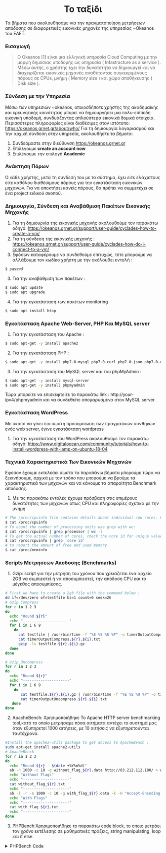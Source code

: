 <h1 align="center">
Το ταξίδι
</h1>

Τα βήματα που ακολουθήσαμε για την πραγματοποίηση μετρήσεων απόδοσης σε διαφορετικές εικονικές μηχανές της υπηρεσίας ~Okeanos του ΕΔΕΤ.

### Εισαγωγή

> Ο Okeanos [1] είναι μια ελληνική υπηρεσία Cloud Computing με την μορφή δημόσιας υποδομής ως υπηρεσία ( Infastracture as a service ). Μέσω αυτής, ο χρήστης έχει την δυνατότητα να δημιουργεί και να διαχειρίζεται εικονικές μηχανές αναθέτοντας συγκεκριμένους πόρους σε CPUs, μνήμη ( Memory size ) και χώρο αποθήκευσης ( Disk size ).

### Σύνδεση με την Υπηρεσία

Μέσω των υπηρεσιών ~okeanos, οποιοσδήποτε χρήστης της ακαδημαϊκής και ερευνητικής κοινότητας μπορεί να δημιουργήσει μια πολυ-επίπεδη εικονική υποδομή, συνδυάζοντας απλούστερα εικονικά δομικά στοιχεία. Περισσότερες πληροφορίες είναι διαθέσιμες στον ιστότοπο: https://okeanos.grnet.gr/about/who/
Για τη δημιουργία λογαριασμού και την αρχική σύνδεση στην υπηρεσία, ακολουθήστε τα βήματα:

1. Συνδεόμαστε στην διεύθυνση https://okeanos.grnet.gr
2. Επιλέγουμε **create an account now**
3. Επιλέγουμε την επιλογή **Academic**

### Ανάκτηση Πόρων

Ο κάθε χρήστης, μετά τη σύνδεσή του με το σύστημα, έχει είτε ελάχιστους είτε καθόλου διαθέσιμους πόρους για την εγκατάσταση εικονικών μηχανών. Για να αποκτήσει κανείς πόρους, θα πρέπει να συμμετέχει σε ένα project ειδικού σκοπού.

### Δημιουργία, Σύνδεση και Αναβάθμιση Πακέτων Εικονικής Μηχανής

1. Για τη δημιουργία της εικονικής μηχανής ακολουθούμε τον παρακάτω οδηγό: https://okeanos.grnet.gr/support/user-guide/cyclades-how-to-create-a-vm/
2. Για τη σύνδεση της εικονικής μηχανής : https://okeanos.grnet.gr/support/user-guide/cyclades-how-do-i-connect-to-a-vm/
3. Εφόσων καταφέρουμε να συνδεθούμε επιτυχώς, τότε μπορούμε να αλλάξουμε τον κωδίκο χρήστη με την ακόλουθει εντολή :

```sh
$ passwd
```

3.  Για την αναβάθμιση των πακέτων :

```sh
$ sudo apt update
$ sudo apt upgrade
```

4. Για την εγκατάσταση των πακέτων monitoring

```sh
$ sudo apt install htop

```

### Εγκατάσταση Apache Web-Server, PHP Και MySQL server

1. Για την εγκατάσταση του Apache :

```sh
$ sudo apt-get -y install apache2
```

2. Για την εγκατάσταση PHP :

```sh
$ sudo apt-get -y install php7.0-mysql php7.0-curl php7.0-json php7.0-cgi php7.0 libapache2-mod-php7.0
```

3. Για την εγκατάσταση του MySQL server και του phpMyAdmin :

```sh
$ sudo apt-get -y install mysql-server
$ sudo apt-get -y install phpmyadmin
```

Τώρα μπορείτε να επισκεφτείτε το παρακάτω link : http://your-ipv4/phpmyadmin και να συνδεθείτε απομαρυσμένα στον MySQL server.

### Εγκατάσταση WordPress

Με σκοπό να γίνει πιο σωστή προσομοίωση των πραγματικών συνθηκών ενός web server, έγινε εγκατάσταση wordpress

1. Για την εγκατάσταση του WordPress ακολουθούμε τον παρακάτω οδηγό:
   https://www.digitalocean.com/community/tutorials/how-to-install-wordpress-with-lamp-on-ubuntu-18-04

### Τεχνικά Χαρακτηριστικά Των Εικονικών Μηχανών

Εφόσον έχουμε εκτελέσει σωστά τα παραπάνω βήματα μπορούμε τώρα να ξεκινήσουμε, αρχικά με τον τρόπο που μπορούμε να βρούμε τα χαρακτηριστικά των μηχανών και να κάνουμε τα απαραίτητα Benchmark απόδοσης.

1. Με τις παρακάτω εντολές έχουμε πρόσβαση στις επιμέρους δυνατότητες των μηχανών οπως CPU και πληροφορίες σχετικά με την μνήμη

```sh
# The /proc/cpuinfo file contains details about individual cpu cores. Output its contents with less or cat
$ cat /proc/cpuinfo
# To count the number of processing units use grep with wc:
$ cat /proc/cpuinfo | grep processor | wc -l
# To get the actual number of cores, check the core id for unique values
$ cat /proc/cpuinfo | grep 'core id'
# to report the amount of free and used memory
$ cat /proc/meminfo
```

### Scripts Μετρησεων Αποδοσης (Benchmarks)

1. Gzip: script για την μέτρηση του χρόνου που χρειάζεται ένα αρχείο 2GB να συμπιεστεί ή να αποσυμπιεστεί, την απόδοση CPU και το μέγεθος αποσυμπίεσης.

```sh
# First we have to create a 2gb file with the command below :
dd if=/dev/zero of=testfile bs=1 count=0 seek=2G
# Gzip Compress
for r in 1 2 3
do
  echo "Round ${r}"
  echo "---------------------"
  for i in 1 6 9
    do
      cat testfile | /usr/bin/time -f "%E %S %U %P" -o timerOutputCompress.${r}.${i}.txt gzip -${i} > testfile.${r}.${i}.gz
      cat timerOutputCompress.${r}.${i}.txt
      gzip -lv testfile.${r}.${i}.gz
  done
done

# Gzip Uncompress
for r in 1 2 3
do
  echo "Round ${r}"
  echo "---------------------"
  for i in 1 6 9
    do
       cat testfile.${r}.${i}.gz | /usr/bin/time -f "%E %S %U %P" -o timerOutputUncompress.${r}.${i}.txt gzip -d > /dev/null
       cat timerOutputUncompress.${r}.${i}.txt
   done
done
```

2. ApacheBench: Xρησιμοποιήθηκε Το Apache HTTP server benchmarking tool,κατά το οποίο μετρήσαμε πόσα αιτήματα αντέχει το συστημά μας όταν εξυπηρετεί 1000 αιτήσεις, με 10 αιτήσεις να εξυπηρετούνται ταυτόχρονα.

```sh
#Install the apache2-utils package to get access to ApacheBench :
sudo apt-get install apache2-utils
# ApacheBench
for r in 1 2 3
do
  echo "Round ${r} - $(date +%Y%m%d)"
  ab -n 1000 -c 10 -g without_flag_${r}.data http://83.212.112.180/ > without_flag_${r}.txt
  echo "Without Flags"
  echo "---------------------"
  cat without_flag_${r}.txt
  echo "---------------------"
  ab -l -r -n 1000 -c 10 -g with_flag_${r}.data -k -H "Accept-Encoding: gzip, deflate" http://83.212.112.180/ > with_flag_${r}.txt
  echo "With Flags"
  echo "---------------------"
  cat with_flag_${r}.txt
  echo "---------------------"
done
```

3. PHPBench:Xρησιμοποιήθηκε το παρακάτω code block, το οποιο μετράει τον χρόνο εκτέλεσης σε μαθηματικές πράξεις, string manipulating, loop και if else.

<details><summary>PHPBench Code</summary>
<p>

```php
# see http://www.php-benchmark-script.com/
<?php

class benchmark {

	private static function test_Math($count = 140000) {
		$time_start = microtime(true);
		$mathFunctions = array("abs", "acos", "asin", "atan", "bindec", "floor", "exp", "sin", "tan", "pi", "is_finite", "is_nan", "sqrt");
		foreach ($mathFunctions as $key => $function) {
			if (!function_exists($function)) unset($mathFunctions[$key]);
		}
		for ($i=0; $i < $count; $i++) {
			foreach ($mathFunctions as $function) {
				$r = call_user_func_array($function, array($i));
			}
		}
		return number_format(microtime(true) - $time_start, 3);
	}


	private static function test_StringManipulation($count = 130000) {
		$time_start = microtime(true);
		$stringFunctions = array("addslashes", "chunk_split", "metaphone", "strip_tags", "md5", "sha1", "strtoupper", "strtolower", "strrev", "strlen", "soundex", "ord");
		foreach ($stringFunctions as $key => $function) {
			if (!function_exists($function)) unset($stringFunctions[$key]);
		}
		$string = "the quick brown fox jumps over the lazy dog";
		for ($i=0; $i < $count; $i++) {
			foreach ($stringFunctions as $function) {
				$r = call_user_func_array($function, array($string));
			}
		}
		return number_format(microtime(true) - $time_start, 3);
	}


	private static function test_Loops($count = 19000000) {
		$time_start = microtime(true);
		for($i = 0; $i < $count; ++$i);
		$i = 0; while($i < $count) ++$i;
		return number_format(microtime(true) - $time_start, 3);
	}


	private static function test_IfElse($count = 9000000) {
		$time_start = microtime(true);
		for ($i=0; $i < $count; $i++) {
			if ($i == -1) {
			} elseif ($i == -2) {
			} else if ($i == -3) {
			}
		}
		return number_format(microtime(true) - $time_start, 3);
	}

	public static function run ($echo = true) {
		$total = 0;
		$server = (isset($_SERVER['SERVER_NAME']) ? $_SERVER['SERVER_NAME'] : '?') . '@' . (isset($_SERVER['SERVER_ADDR']) ? $_SERVER['SERVER_ADDR'] : '?' );
		$methods = get_class_methods('benchmark');
		$line = str_pad("-",38,"-");
		$return = "<pre>$line\n|".str_pad("PHP BENCHMARK SCRIPT",36," ",STR_PAD_BOTH)."|\n$line\nStart : ".date("Y-m-d H:i:s")."\nServer : $server\nPHP version : ".PHP_VERSION."\nPlatform : ".PHP_OS. "\n$line\n";
		foreach ($methods as $method) {
			if (preg_match('/^test_/', $method)) {
				$total += $result = self::$method();
				$return .= str_pad($method, 25) . " : " . $result ." sec.\n";
			}
		}
		$return .= str_pad("-", 38, "-") . "\n" . str_pad("Total time:", 25) . " : " . $total ." sec.</pre>";
		if ($echo) echo $return;
		return $return;
	}

}

benchmark::run();


?>
```

</p>
</details>
